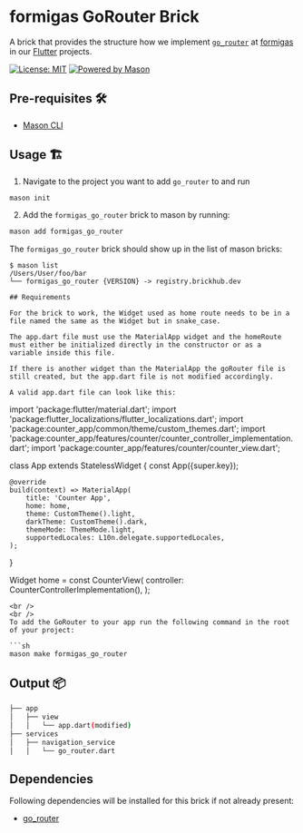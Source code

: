 # formigas GoRouter Brick

A brick that provides the structure how we implement [`go_router`][go_router_link] at [formigas][formigas_link] in our [Flutter][flutter_link] projects.

[![License: MIT][license_badge]][license_link]
[![Powered by Mason][mason_badge]][mason_link]

## Pre-requisites 🛠️

- [Mason CLI][mason_cli_link]

## Usage 🏗️

1. Navigate to the project you want to add `go_router` to and run
```sh
mason init
```
2. Add the `formigas_go_router` brick to mason by running:
```sh
mason add formigas_go_router
```
The `formigas_go_router` brick should show up in the list of mason bricks:

```
$ mason list
/Users/User/foo/bar
└── formigas_go_router {VERSION} -> registry.brickhub.dev

## Requirements

For the brick to work, the Widget used as home route needs to be in a file named the same as the Widget but in snake_case.

The app.dart file must use the MaterialApp widget and the homeRoute must either be initialized directly in the constructor or as a variable inside this file.

If there is another widget than the MaterialApp the goRouter file is still created, but the app.dart file is not modified accordingly.

A valid app.dart file can look like this:
```
import 'package:flutter/material.dart';
import 'package:flutter_localizations/flutter_localizations.dart';
import 'package:counter_app/common/theme/custom_themes.dart';
import 'package:counter_app/features/counter/counter_controller_implementation.dart';
import 'package:counter_app/features/counter/counter_view.dart';

class App extends StatelessWidget {
    const App({super.key});

    @override
    build(context) => MaterialApp(
        title: 'Counter App',
        home: home,
        theme: CustomTheme().light,
        darkTheme: CustomTheme().dark,
        themeMode: ThemeMode.light,
        supportedLocales: L10n.delegate.supportedLocales,
    );
}

Widget home = const CounterView(
            controller: CounterControllerImplementation(),
        );
```
<br />
<br />
To add the GoRouter to your app run the following command in the root of your project:

```sh
mason make formigas_go_router
```
## Output 📦

```sh
├── app 
│   ├── view
│   │   └── app.dart(modified)
├── services
│   ├── navigation_service
│   │   └── go_router.dart
```
## Dependencies
Following dependencies will be installed for this brick if not already present:

* [go_router][go_router_link]

[license_badge]: https://img.shields.io/badge/license-MIT-blue.svg
[license_link]: https://opensource.org/licenses/MIT
[formigas_link]: https://formigas.io
[mason_link]: https://github.com/felangel/mason
[mason_cli_link]: https://github.com/felangel/mason/tree/master/packages/mason_cli
[mason_badge]: https://img.shields.io/endpoint?url=https%3A%2F%2Ftinyurl.com%2Fmason-badge
[flutter_link]:https://flutter.dev/
[go_router_link]:https://pub.dev/packages/go_router
